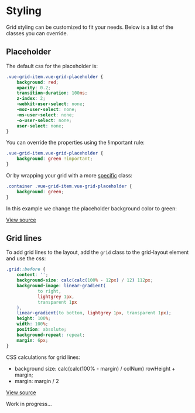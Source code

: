 # Styling

Grid styling can be customized to fit your needs. Below is a list of the classes you can override.

## Placeholder 
  
The default css for the placeholder is:

````css
.vue-grid-item.vue-grid-placeholder {
    background: red;
    opacity: 0.2;
    transition-duration: 100ms;
    z-index: 2;
    -webkit-user-select: none;
    -moz-user-select: none;
    -ms-user-select: none;
    -o-user-select: none;
    user-select: none;
}  
````
  
You can override the properties using the !important rule:  
  
````css
.vue-grid-item.vue-grid-placeholder {
    background: green !important;
}
````

Or by wrapping your grid with a more [specific](https://developer.mozilla.org/en-US/docs/Web/CSS/Specificity) class:

````css
.container .vue-grid-item.vue-grid-placeholder {
    background: green;
}
````

In this example we change the placeholder background color to green:

[View source](https://github.com/jbaysolutions/vue-grid-layout/blob/master/website/docs/.vuepress/components/ExampleStylingPlaceholder.vue)

<ClientOnly>
<ExampleStylingPlaceholder></ExampleStylingPlaceholder>
</ClientOnly>


## Grid lines
     
To add grid lines to the layout, add the ``grid`` class to the grid-layout element and use the css:

````css
.grid::before {
    content: '';
    background-size: calc(calc(100% - 12px) / 12) 112px;
    background-image: linear-gradient(
            to right,
            lightgrey 1px,
            transparent 1px
    ),
    linear-gradient(to bottom, lightgrey 1px, transparent 1px);
    height: 100%;
    width: 100%;
    position: absolute;
    background-repeat: repeat;
    margin: 6px;
}
````

CSS calculations for grid lines: 

* background size: calc(calc(100% - margin) / colNum) rowHeight + margin;
* margin: margin / 2

[View source](https://github.com/jbaysolutions/vue-grid-layout/blob/master/website/docs/.vuepress/components/ExampleStylingGridLines.vue)

<ClientOnly>
<ExampleStylingGridLines></ExampleStylingGridLines>
</ClientOnly>



Work in progress...
